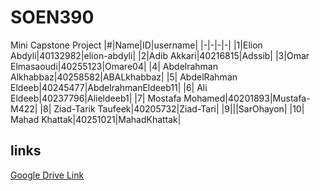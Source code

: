 # SOEN390
Mini Capstone Project
|#|Name|ID|username|
|-|-|-|-|
|1|Elion Abdyli|40132982|elion-abdyli|
|2|Adib Akkari|40216815|Adssib|
|3|Omar Elmasaoudi|40255123|Omare04|
|4| Abdelrahman Alkhabbaz|40258582|ABALkhabbaz|
|5| AbdelRahman Eldeeb|40245477|AbdelrahmanEldeeb11|
|6| Ali Eldeeb|40237796|Alieldeeb1|
|7| Mostafa Mohamed|40201893|Mustafa-M422|
|8| Ziad-Tarik Taufeek|40205732|Ziad-Tari|
|9|||SarOhayon|
|10| Mahad Khattak|40251021|MahadKhattak|
## links

[Google Drive Link](https://drive.google.com/drive/folders/1UL6PJ-IIoOIFHoY5S4i67sVe1DtE99dF?usp=sharing)
